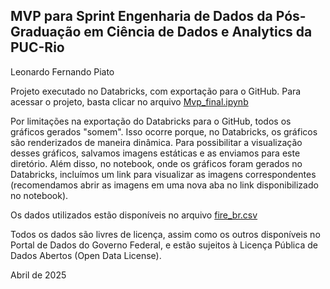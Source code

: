 ## MVP para Sprint Engenharia de Dados da Pós-Graduação em Ciência de Dados e Analytics da PUC-Rio
Leonardo Fernando Piato

Projeto executado no Databricks, com exportação para o GitHub. Para acessar o projeto, basta clicar no arquivo [Mvp_final.ipynb](https://github.com/XuxaRP/EngDados_Leonardo_Piato/blob/main/Mvp_final.ipynb)

Por limitações na exportação do Databricks para o GitHub, todos os gráficos gerados "somem". Isso ocorre porque, no Databricks, os gráficos são renderizados de maneira dinâmica. Para possibilitar a visualização desses gráficos, salvamos imagens estáticas e as enviamos para este diretório. Além disso, no notebook, onde os gráficos foram gerados no Databricks, incluímos um link para visualizar as imagens correspondentes (recomendamos abrir as imagens em uma nova aba no link disponibilizado no notebook).

Os dados utilizados estão disponíveis no arquivo [fire_br.csv](https://github.com/XuxaRP/EngDados_Leonardo_Piato/blob/main/Fire_br.csv)

Todos os dados são livres de licença, assim como os outros disponíveis no Portal de Dados do Governo Federal, e estão sujeitos à Licença Pública de Dados Abertos (Open Data License).

Abril de 2025
